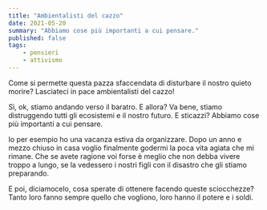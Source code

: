 ```yaml
---
title: "Ambientalisti del cazzo"
date: 2021-05-20
summary: "Abbiamo cose più importanti a cui pensare."
published: false
tags:
    - pensieri
    - attivismo
---
```


Come si permette questa pazza sfaccendata di disturbare il nostro quieto morire? Lasciateci in pace ambientalisti del cazzo! 

Sì, ok, stiamo andando verso il baratro. E allora? Va bene, stiamo distruggendo tutti gli ecosistemi e il nostro futuro. E sticazzi?
Abbiamo cose più importanti a cui pensare. 

Io per esempio ho una vacanza estiva da organizzare. Dopo un anno e mezzo chiuso in casa voglio finalmente godermi la poca vita agiata che mi rimane. Che se avete ragione voi forse è meglio che non debba vivere troppo a lungo, se la vedessero i nostri figli con il disastro che gli stiamo preparando.

E poi, diciamocelo, cosa sperate di ottenere facendo queste sciocchezze? Tanto loro fanno sempre quello che vogliono, loro hanno il potere e i soldi. 